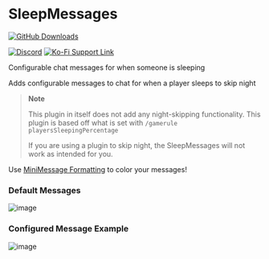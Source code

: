 # SleepMessages

[![GitHub Downloads](https://img.shields.io/github/downloads/ADHDMC/SleepMessages/total?color=00AAAA&label=GitHub%20Downloads&logo=github&style=flat-square)](https://github.com/ADHDMC/SleepMessages/releases)

[![Discord](https://img.shields.io/badge/Discord-join-7289DA?logo=discord&logoColor=7289DA&style=flat-square)](https://discord.gg/qe3YQrbegA)
[![Ko-Fi Support Link](https://img.shields.io/badge/Ko--fi-donate-FF5E5B?logo=ko-fi&style=flat-square)](https://ko-fi.com/illogicalrhythmic)

Configurable chat messages for when someone is sleeping

Adds configurable messages to chat for when a player sleeps to skip night

> **Note** 
>
> This plugin in itself does not add any night-skipping functionality. This plugin is based off what is set with `/gamerule playersSleepingPercentage` 
>
> If you are using a plugin to skip night, the SleepMessages will not work as intended for you. 

Use [MiniMessage Formatting](https://docs.adventure.kyori.net/minimessage/format.html) to color your messages!

### Default Messages
![image](https://user-images.githubusercontent.com/45906780/182974548-2a72dfe1-5f95-4e87-8190-e1d0de689a0d.png)

### Configured Message Example

![image](https://user-images.githubusercontent.com/45906780/182975855-ff7cf4eb-8928-474b-92f5-37102ea0c4f5.png)

